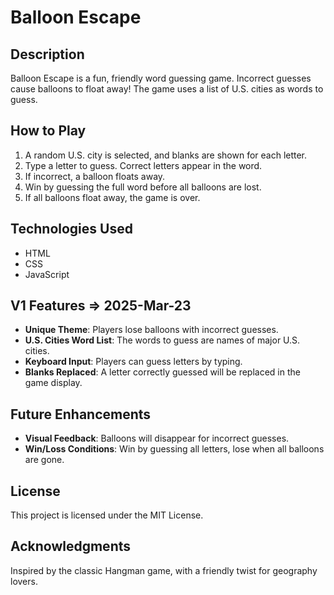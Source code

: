 # Balloon Escape

## Description
Balloon Escape is a fun, friendly word guessing game.  Incorrect guesses cause balloons to float away! The game uses a list of U.S. cities as words to guess.

## How to Play
1. A random U.S. city is selected, and blanks are shown for each letter.
2. Type a letter to guess. Correct letters appear in the word.
3. If incorrect, a balloon floats away.
4. Win by guessing the full word before all balloons are lost.
5. If all balloons float away, the game is over.

## Technologies Used
- HTML
- CSS
- JavaScript

## V1 Features => 2025-Mar-23
- **Unique Theme**: Players lose balloons with incorrect guesses.
- **U.S. Cities Word List**: The words to guess are names of major U.S. cities.
- **Keyboard Input**: Players can guess letters by typing.
- **Blanks Replaced**: A letter correctly guessed will be replaced in the game display.

## Future Enhancements
- **Visual Feedback**: Balloons will disappear for incorrect guesses.
- **Win/Loss Conditions**: Win by guessing all letters, lose when all balloons are gone.

## License
This project is licensed under the MIT License.

## Acknowledgments
Inspired by the classic Hangman game, with a friendly twist for geography lovers.
